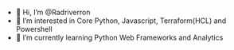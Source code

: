 - 👋 Hi, I’m @Radriverron
- 👀 I’m interested in Core Python, Javascript, Terraform(HCL) and Powershell 
- 🌱 I’m currently learning Python Web Frameworks and Analytics 


<!---
Radriverron/Radriverron is a ✨ special ✨ repository because its `README.md` (this file) appears on your GitHub profile.
You can click the Preview link to take a look at your changes.
--->
